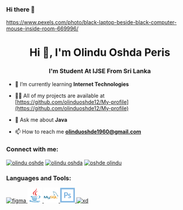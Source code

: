 ### Hi there 👋
https://www.pexels.com/photo/black-laptop-beside-black-computer-mouse-inside-room-669996/
<h1 align="center">Hi 👋, I'm Olindu Oshda Peris</h1>
<h3 align="center">I'm Student At IJSE From Sri Lanka</h3>

- 🌱 I’m currently learning **Internet Technologies**

- 👨‍💻 All of my projects are available at [https://github.com/olinduoshde12/My-profile](https://github.com/olinduoshde12/My-profile)

- 💬 Ask me about **Java**

- 📫 How to reach me **olinduoshde1960@gmail.com**

<h3 align="left">Connect with me:</h3>
<p align="left">
<a href="https://linkedin.com/in/olindu oshde" target="blank"><img align="center" src="https://raw.githubusercontent.com/rahuldkjain/github-profile-readme-generator/master/src/images/icons/Social/linked-in-alt.svg" alt="olindu oshde" height="30" width="40" /></a>
<a href="https://fb.com/olindu oshda" target="blank"><img align="center" src="https://raw.githubusercontent.com/rahuldkjain/github-profile-readme-generator/master/src/images/icons/Social/facebook.svg" alt="olindu oshda" height="30" width="40" /></a>
<a href="https://instagram.com/oshde olindu" target="blank"><img align="center" src="https://raw.githubusercontent.com/rahuldkjain/github-profile-readme-generator/master/src/images/icons/Social/instagram.svg" alt="oshde olindu" height="30" width="40" /></a>
</p>

<h3 align="left">Languages and Tools:</h3>
<p align="left"> <a href="https://www.figma.com/" target="_blank" rel="noreferrer"> <img src="https://www.vectorlogo.zone/logos/figma/figma-icon.svg" alt="figma" width="40" height="40"/> </a> <a href="https://www.java.com" target="_blank" rel="noreferrer"> <img src="https://raw.githubusercontent.com/devicons/devicon/master/icons/java/java-original.svg" alt="java" width="40" height="40"/> </a> <a href="https://www.mysql.com/" target="_blank" rel="noreferrer"> <img src="https://raw.githubusercontent.com/devicons/devicon/master/icons/mysql/mysql-original-wordmark.svg" alt="mysql" width="40" height="40"/> </a> <a href="https://www.photoshop.com/en" target="_blank" rel="noreferrer"> <img src="https://raw.githubusercontent.com/devicons/devicon/master/icons/photoshop/photoshop-line.svg" alt="photoshop" width="40" height="40"/> </a> <a href="https://www.adobe.com/products/xd.html" target="_blank" rel="noreferrer"> <img src="https://cdn.worldvectorlogo.com/logos/adobe-xd.svg" alt="xd" width="40" height="40"/> </a> </p>




<!--
**olinduoshde12/olinduoshde12** is a ✨ _special_ ✨ repository because its `README.md` (this file) appears on your GitHub profile.

Here are some ideas to get you started:

- 🔭 I’m currently working on ...
- 🌱 I’m currently learning ...
- 👯 I’m looking to collaborate on ...
- 🤔 I’m looking for help with ...
- 💬 Ask me about ...
- 📫 How to reach me: ...
- 😄 Pronouns: ...
- ⚡ Fun fact: ...
-->
